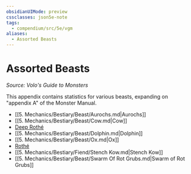 ```yaml
---
obsidianUIMode: preview
cssclasses: json5e-note
tags:
  - compendium/src/5e/vgm
aliases:
  - Assorted Beasts
---
```

# Assorted Beasts
*Source: Volo's Guide to Monsters* 

This appendix contains statistics for various beasts, expanding on "appendix A" of the Monster Manual.

- [[5. Mechanics/Bestiary/Beast/Aurochs.md\|Aurochs]]  
- [[5. Mechanics/Bestiary/Beast/Cow.md\|Cow]]  
- [Deep Rothé](compendium/bestiary/beast/deep-rothe-mpmm.md)  
- [[5. Mechanics/Bestiary/Beast/Dolphin.md\|Dolphin]]  
- [[5. Mechanics/Bestiary/Beast/Ox.md\|Ox]]  
- [Rothé](compendium/bestiary/beast/rothe-vgm.md)  
- [[5. Mechanics/Bestiary/Fiend/Stench Kow.md\|Stench Kow]]  
- [[5. Mechanics/Bestiary/Beast/Swarm Of Rot Grubs.md\|Swarm of Rot Grubs]]
